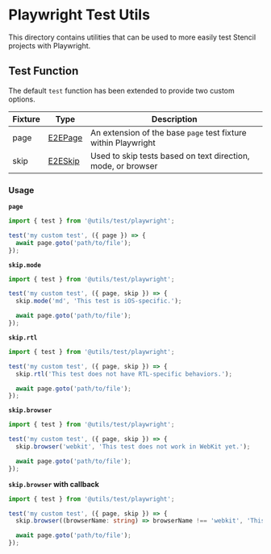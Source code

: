 # Playwright Test Utils

This directory contains utilities that can be used to more easily test Stencil projects with Playwright.

## Test Function

The default `test` function has been extended to provide two custom options.

| Fixture | Type | Description |
| ------- | ---- | ----------- |
| page    | [E2EPage](https://github.com/ionic-team/ionic-framework/blob/main/core/src/utils/test/playwright/playwright-declarations.ts) | An extension of the base `page` test fixture within Playwright |
| skip    | [E2ESkip](https://github.com/ionic-team/ionic-framework/blob/main/core/src/utils/test/playwright/playwright-declarations.ts) | Used to skip tests based on text direction, mode, or browser |

### Usage

**`page`**

```typescript
import { test } from '@utils/test/playwright';

test('my custom test', ({ page }) => {
  await page.goto('path/to/file');
});
```

**`skip.mode`**

```typescript
import { test } from '@utils/test/playwright';

test('my custom test', ({ page, skip }) => {
  skip.mode('md', 'This test is iOS-specific.');

  await page.goto('path/to/file');
});
```

**`skip.rtl`**
```typescript
import { test } from '@utils/test/playwright';

test('my custom test', ({ page, skip }) => {
  skip.rtl('This test does not have RTL-specific behaviors.');

  await page.goto('path/to/file');
});
```

**`skip.browser`**
```typescript
import { test } from '@utils/test/playwright';

test('my custom test', ({ page, skip }) => {
  skip.browser('webkit', 'This test does not work in WebKit yet.');

  await page.goto('path/to/file');
});
```

**`skip.browser` with callback**
```typescript
import { test } from '@utils/test/playwright';

test('my custom test', ({ page, skip }) => {
  skip.browser((browserName: string) => browserName !== 'webkit', 'This tests a WebKit-specific behavior.');

  await page.goto('path/to/file');
});
```